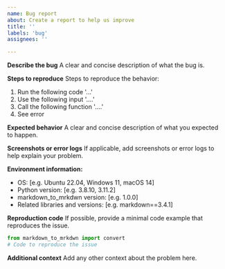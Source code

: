 ```yaml
---
name: Bug report
about: Create a report to help us improve
title: ''
labels: 'bug'
assignees: ''

---
```


**Describe the bug**
A clear and concise description of what the bug is.

**Steps to reproduce**
Steps to reproduce the behavior:
1. Run the following code '...'
2. Use the following input '....'
3. Call the following function '....'
4. See error

**Expected behavior**
A clear and concise description of what you expected to happen.

**Screenshots or error logs**
If applicable, add screenshots or error logs to help explain your problem.

**Environment information:**
 - OS: [e.g. Ubuntu 22.04, Windows 11, macOS 14]
 - Python version: [e.g. 3.8.10, 3.11.2]
 - markdown_to_mrkdwn version: [e.g. 1.0.0]
 - Related libraries and versions: [e.g. markdown==3.4.1]

**Reproduction code**
If possible, provide a minimal code example that reproduces the issue.
```python
from markdown_to_mrkdwn import convert
# Code to reproduce the issue
```

**Additional context**
Add any other context about the problem here.
